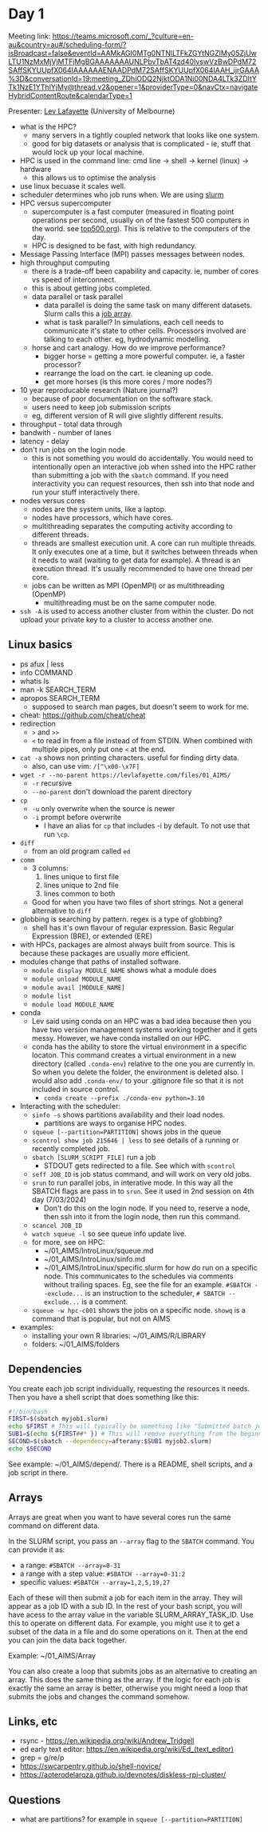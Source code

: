Day 1
======

Meeting link: https://teams.microsoft.com/_?culture=en-au&country=au#/scheduling-form/?isBroadcast=false&eventId=AAMkAGI0MTg0NTNlLTFkZGYtNGZlMy05ZjUwLTU1NzMxMjVjMTFjMgBGAAAAAAAUNLPbvTbAT4zd40IvswVzBwDPdM72SAffSKYUUpfX064IAAAAAAENAADPdM72SAffSKYUUpfX064IAAH_ijrGAAA%3D&conversationId=19:meeting_ZDhiODQ2NjktODA1Ni00NDA4LTk3ZDItYTk1NzE1YThlYjMy@thread.v2&opener=1&providerType=0&navCtx=navigateHybridContentRoute&calendarType=1

Presenter: [Lev Lafayette](https://github.com/levlafayette) (University of Melbourne)

- what is the HPC?
  - many servers in a tightly coupled network that looks like one system.
  - good for big datasets or analysis that is complicated - ie, stuff that would lock up your local machine.
- HPC is used in the command line: cmd line -> shell -> kernel (linux) -> hardware
  - this allows us to optimise the analysis
- use linux becuase it scales well.
- scheduler determines who job runs when. We are using [slurm](https://slurm.schedmd.com/quickstart.html)
- HPC versus supercomputer
  - supercomputer is a fast computer (measured in floating point operations per second, usually on of the fastest 500 computers in the world. see [top500.org](https://top500.org)). This is relative to the computers of the day.
  - HPC is designed to be fast, with high redundancy.
- Message Passing Interface (MPI) passes messages between nodes.
- high throughput computing
  - there is a trade-off been capability and capacity. ie, number of cores vs speed of interconnect.
  - this is about getting jobs completed.
  - data parallel or task parallel
    - data parallel is doing the same task on many different datasets. Slurm calls this a [job array](https://slurm.schedmd.com/job_array.html).
    - what is task parallel? In simulations, each cell needs to communicate it's state to other cells. Processors involved are talking to each other. eg, hydrodynamic modelling.
  - horse and cart analogy. How do we improve performance?
    - bigger horse = getting a more powerful computer. ie, a faster processor?
    - rearrange the load on the cart. ie cleaning up code.
    - get more horses (is this more cores / more nodes?)
- 10 year reproducable research (Nature journal?)
  - because of poor documentation on the software stack.
  - users need to keep job submission scripts
  - eg, different version of R will give slightly different results.
- throughput - total data through
- bandwith - number of lanes
- latency - delay 
- don't run jobs on the login node
  - this is not something you would do accidentally. You would need to intentionally open an interactive job when sshed into the HPC rather than submitting a job with the `sbatch` command. If you need interactivity you can request resources, then ssh into that node and run your stuff interactively there.
- nodes versus cores
  - nodes are the system units, like a laptop.
  - nodes have processors, which have cores.
  - multithreading separates the computing activity according to different threads.
  - threads are smallest execution unit. A core can run multiple threads. It only executes one at a time, but it switches between threads when it needs to wait (waiting to get data for example). A thread is an execution thread. It's usually recommended to have one thread per core.
  - jobs can be written as MPI (OpenMPI) or as multithreading (OpenMP)
    - multithreading must be on the same computer node.
- `ssh -A` is used to access another cluster from within the cluster. Do not upload your private key to a cluster to access another one.


Linux basics
------------

- ps afux | less
- info COMMAND 
- whatis ls
- man -k SEARCH_TERM
- apropos SEARCH_TERM
  - supposed to search man pages, but doesn't seem to work for me.
- cheat: https://github.com/cheat/cheat
- redirection
  - `>` and `>>`
  - `<` to read in from a file instead of from STDIN. When combined with multiple pipes, only put one `<` at the end.
- `cat -a` shows non printing characters. useful for finding dirty data.
  - also, can use vim: `/[^\x00-\x7F]`
- `wget -r --no-parent https://levlafayette.com/files/01_AIMS/`
  - `-r` recursive
  - `--no-parent` don't download the parent directory
- `cp`
  - `-u` only overwrite when the source is newer
  - `-i` prompt before overwrite 
    - I have an alias for `cp` that includes -i by default. To not use that run `\cp`.
- `diff`
  - from an old program called `ed`
- `comm`
  - 3 columns:
    1. lines unique to first file
    2. lines unique to 2nd file
    3. lines common to both
  - Good for when you have two files of short strings. Not a general alternative to `diff`
- globbing is searching by pattern. regex is a type of globbing?
  - shell has it's own flavour of regular expression. Basic Regular Expression (BRE), or extended (ERE)
- with HPCs, packages are almost always built from source. This is because these packages are usually more efficient.
- modules change that paths of installed software.
  - `module display MODULE_NAME` shows what a module does
  - `module unload MODULE_NAME`
  - `module avail [MODULE_NAME]`
  - `module list`
  - `module load MODULE_NAME`
- conda
  - Lev said using conda on an HPC was a bad idea because then you have two version management systems working together and it gets messy. However, we have conda installed on our HPC.
  - conda has the ability to store the virtual environment in a specific locaton. This command creates a virtual environment in a new directory (called `.conda-env`) relative to the one you are currently in. So when you delete the folder, the environment is deleted also. I would also add `.conda-env/` to your .gitignore file so that it is not included in source control.
    - `conda create --prefix ./conda-env python=3.10`
- Interacting with the scheduler:
  - `sinfo -s` shows partitions availability and their load nodes.
    - partitions are ways to organise HPC nodes.
  - `squeue [--partition=PARTITION]` shows jobs in the queue
  - `scontrol show job 215646 | less` to see details of a running or recently completed job.
  - `sbatch [SLURM_SCRIPT_FILE]` run a job
    - STDOUT gets redirected to a file. See which with `scontrol`
  - `seff JOB_ID` is job status command, and will work on very old jobs.
  - `srun` to run parallel jobs, in interative mode. In this way all the SBATCH flags are pass in to `srun`. See it used in 2nd session on 4th day (7/03/2024)
    - Don't do this on the login node. If you need to, reserve a node, then ssh into it from the login node, then run this command.
  - `scancel JOB_ID`
  - `watch squeue -l` so see queue info update live.
  - for more, see on HPC: 
    - ~/01_AIMS/IntroLinux/squeue.md 
    - ~/01_AIMS/IntroLinux/sinfo.md
    - ~/01_AIMS/IntroLinux/specific.slurm for how do run on a specific node. This communicates to the schedules via comments without trailing spaces. Eg, see the file for an example. `#SBATCH --exclude...` is an instruction to the scheduler, `# SBATCH --exclude...` is a comment.
  - `squeue -w hpc-c001` shows the jobs on a specific node. `showq` is a command that is popular, but not on AIMS
- examples:
  - installing your own R libraries: ~/01_AIMS/R/LIBRARY
  - folders: ~/01_AIMS/folders 

## Dependencies

You create each job script individually, requesting the resources it needs. Then you have a shell script that does something like this:

```bash
#!/bin/bash
FIRST=$(sbatch myjob1.slurm)
echo $FIRST # This will typically be something like "Submitted batch job <JobID>"
SUB1=$(echo ${FIRST##* }) # This will remove everything from the beginning of the FIRST variable up to and including the last space, leaving just the job ID.
SECOND=$(sbatch --dependency=afterany:$SUB1 myjob2.slurm)
echo $SECOND
```

See example: ~/01_AIMS/depend/. There is a README, shell scripts, and a job script in there.

## Arrays

Arrays are great when you want to have several cores run the same command on different data.

In the SLURM script, you pass an `--array` flag to the `SBATCH` command. You can provide it as:

- a range: `#SBATCH --array=0-31`
- a range with a step value: `#SBATCH --array=0-31:2`
- specific values: `#SBATCH --array=1,2,5,19,27`

Each of these will then submit a job for each item in the array. They will appear as a job ID with a sub ID. In the rest of your bash script, you will have acess to the array value in the variable SLURM_ARRAY_TASK_ID. Use this to operate on different data. For example, you might use it to get a subset of the data in a file and do some operations on it. Then at the end you can join the data back together.

Example: ~/01_AIMS/Array

You can also create a loop that submits jobs as an alternative to creating an array. This does the same thing as the array. If the logic for each job is exactly the same an array is better, otherwise you might need a loop that submits the jobs and changes the command somehow.

Links, etc
----------
- rsync - https://en.wikipedia.org/wiki/Andrew_Tridgell
- ed early text editor: https://en.wikipedia.org/wiki/Ed_(text_editor)
- grep = g/re/p
- https://swcarpentry.github.io/shell-novice/
- https://aoterodelaroza.github.io/devnotes/diskless-rpi-cluster/

Questions
---------

- what are partitions? for example in `squeue [--partition=PARTITION]`

